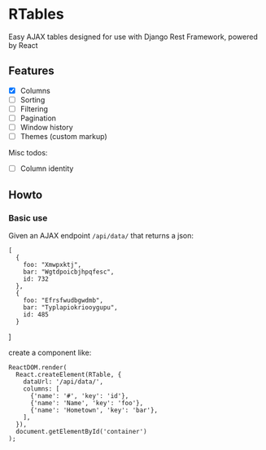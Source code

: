 # RTables

Easy AJAX tables designed for use with Django Rest Framework, powered by React

## Features

- [x] Columns
- [ ] Sorting
- [ ] Filtering
- [ ] Pagination
- [ ] Window history
- [ ] Themes (custom markup)

Misc todos:

- [ ] Column identity

## Howto

### Basic use

Given an AJAX endpoint `/api/data/` that returns a json:

    [
      {
        foo: "Xmwpxktj",
        bar: "Wgtdpoicbjhpqfesc",
        id: 732
      },
      {
        foo: "Efrsfwudbgwdmb",
        bar: "Typlapiokriooygupu",
        id: 485
      }
   ]


create a component like:

    ReactDOM.render(
      React.createElement(RTable, {
        dataUrl: '/api/data/',
        columns: [
          {'name': '#', 'key': 'id'},
          {'name': 'Name', 'key': 'foo'},
          {'name': 'Hometown', 'key': 'bar'},
        ],
      }),
      document.getElementById('container')
    );
